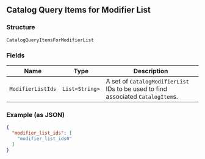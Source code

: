 ## Catalog Query Items for Modifier List

### Structure

`CatalogQueryItemsForModifierList`

### Fields

| Name | Type | Description |
|  --- | --- | --- |
| `ModifierListIds` | `List<String>` | A set of `CatalogModifierList` IDs to be used to find associated `CatalogItem`s. |

### Example (as JSON)

```json
{
  "modifier_list_ids": [
    "modifier_list_ids0"
  ]
}
```

